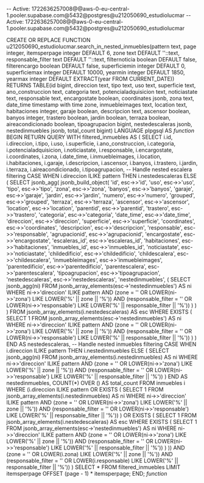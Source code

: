 -- Active: 1722636257008@@aws-0-eu-central-1.pooler.supabase.com@5432@postgres@u212050690_estudiolucmar
-- Active: 1722636257008@@aws-0-eu-central-1.pooler.supabase.com@5432@postgres@u212050690_estudiolucmar

CREATE OR REPLACE FUNCTION u212050690_estudiolucmar.search_in_nested_inmuebles(pattern text, 
    page integer, 
    itemsperpage integer DEFAULT 6, 
    zone text DEFAULT ''::text, 
    responsable_filter text DEFAULT ''::text, 
    filternoticia boolean DEFAULT false, 
    filterencargo boolean DEFAULT false, 
    superficiemin integer DEFAULT 0, 
    superficiemax integer DEFAULT 10000, 
    yearmin integer DEFAULT 1850, 
    yearmax integer DEFAULT EXTRACT(year FROM CURRENT_DATE))
 RETURNS TABLE(id bigint, 
    direccion text, 
    tipo text, 
    uso text, 
    superficie text, 
    ano_construccion text, 
    categoria text, 
    potencialadquisicion text, 
    noticiastate text, 
    responsable text, 
    encargostate boolean, 
    coordinates jsonb, 
    zona text, 
    date_time timestamp with time zone, 
    inmuebleimages text, 
    location text, 
    habitaciones integer, 
    garaje boolean, 
    descripcion text, 
    ascensor boolean, 
    banyos integer, 
    trastero boolean, 
    jardin boolean, 
    terraza boolean, 
    aireacondicionado boolean, 
    tipoagrupacion bigint, 
    nestedescaleras jsonb, 
    nestedinmuebles jsonb, 
    total_count bigint)
 LANGUAGE plpgsql
AS $function$
BEGIN
    RETURN QUERY
    WITH filtered_inmuebles AS (
        SELECT
            i.id,
            i.direccion,
            i.tipo,
            i.uso,
            i.superficie,
            i.ano_construccion,
            i.categoria,
            i.potencialadquisicion,
            i.noticiastate,
            i.responsable,
            i.encargostate,
            i.coordinates,
            i.zona,
            i.date_time,
            i.inmuebleimages,
            i.location,
            i.habitaciones,
            i.garaje,
            i.descripcion,
            i.ascensor,
            i.banyos,
            i.trastero,
            i.jardin,
            i.terraza,
            i.aireacondicionado,
            i.tipoagrupacion,
            -- Handle nested escalera filtering
            CASE
                WHEN i.direccion ILIKE pattern 
                THEN i.nestedescaleras
                ELSE (
                    SELECT jsonb_agg(
                        jsonb_build_object(
                            'id', esc->>'id',
                            'uso', esc->>'uso',
                            'tipo', esc->>'tipo',
                            'zona', esc->>'zona',
                            'banyos', esc->>'banyos',
                            'garaje', esc->>'garaje',
                            'jardin', esc->>'jardin',
                            'numero', esc->>'numero',
                            'grouped', esc->>'grouped',
                            'terraza', esc->>'terraza',
                            'ascensor', esc->>'ascensor',
                            'location', esc->>'location',
                            'parentid', esc->>'parentid',
                            'trastero', esc->>'trastero',
                            'categoria', esc->>'categoria',
                            'date_time', esc->>'date_time',
                            'direccion', esc->>'direccion',
                            'superficie', esc->>'superficie',
                            'coordinates', esc->>'coordinates',
                            'descripcion', esc->>'descripcion',
                            'responsable', esc->>'responsable',
                            'agrupacionid', esc->>'agrupacionid',
                            'encargostate', esc->>'encargostate',
                            'escaleras_id', esc->>'escaleras_id',
                            'habitaciones', esc->>'habitaciones',
                            'inmuebles_id', esc->>'inmuebles_id',
                            'noticiastate', esc->>'noticiastate',
                            'childedificio', esc->>'childedificio',
                            'childescalera', esc->>'childescalera',
                            'inmuebleimages', esc->>'inmuebleimages',
                            'parentedificio', esc->>'parentedificio',
                            'parentescalera', esc->>'parentescalera',
                            'tipoagrupacion', esc->>'tipoagrupacion',
                            'nestedescaleras', esc->>'nestedescaleras',
                            'nestedinmuebles', (
                                SELECT jsonb_agg(ni)
                                FROM jsonb_array_elements(esc->'nestedinmuebles') AS ni
                                WHERE ni->>'direccion' ILIKE pattern
                                  AND (zone = '' OR LOWER(ni->>'zona') LIKE LOWER('%' || zone || '%'))
                                  AND (responsable_filter = '' OR LOWER(ni->>'responsable') LIKE LOWER('%' || responsable_filter || '%'))
                            )
                        )
                    )
                    FROM jsonb_array_elements(i.nestedescaleras) AS esc
                    WHERE EXISTS (
                        SELECT 1
                        FROM jsonb_array_elements(esc->'nestedinmuebles') AS ni
                        WHERE ni->>'direccion' ILIKE pattern
                          AND (zone = '' OR LOWER(ni->>'zona') LIKE LOWER('%' || zone || '%'))
                          AND (responsable_filter = '' OR LOWER(ni->>'responsable') LIKE LOWER('%' || responsable_filter || '%'))
                    )
                )
            END AS nestedescaleras,
            -- Handle nested inmuebles filtering
            CASE
                WHEN i.direccion ILIKE pattern 
                THEN i.nestedinmuebles
                ELSE (
                    SELECT jsonb_agg(ni)
                    FROM jsonb_array_elements(i.nestedinmuebles) AS ni
                    WHERE ni->>'direccion' ILIKE pattern
                      AND (zone = '' OR LOWER(ni->>'zona') LIKE LOWER('%' || zone || '%'))
                      AND (responsable_filter = '' OR LOWER(ni->>'responsable') LIKE LOWER('%' || responsable_filter || '%'))
                )
            END AS nestedinmuebles,
            COUNT(*) OVER () AS total_count
        FROM inmuebles i
        WHERE (i.direccion ILIKE pattern 
           OR EXISTS (
               SELECT 1
               FROM jsonb_array_elements(i.nestedinmuebles) AS ni
               WHERE ni->>'direccion' ILIKE pattern
                 AND (zone = '' OR LOWER(ni->>'zona') LIKE LOWER('%' || zone || '%'))
                 AND (responsable_filter = '' OR LOWER(ni->>'responsable') LIKE LOWER('%' || responsable_filter || '%'))
           )
           OR EXISTS (
               SELECT 1
               FROM jsonb_array_elements(i.nestedescaleras) AS esc
               WHERE EXISTS (
                   SELECT 1
                   FROM jsonb_array_elements(esc->'nestedinmuebles') AS ni
                   WHERE ni->>'direccion' ILIKE pattern
                     AND (zone = '' OR LOWER(ni->>'zona') LIKE LOWER('%' || zone || '%'))
                     AND (responsable_filter = '' OR LOWER(ni->>'responsable') LIKE LOWER('%' || responsable_filter || '%'))
               )
           ))
           AND (zone = '' OR LOWER(i.zona) LIKE LOWER('%' || zone || '%'))
           AND (responsable_filter = '' OR LOWER(i.responsable) LIKE LOWER('%' || responsable_filter || '%'))
    )
    SELECT * FROM filtered_inmuebles
    LIMIT itemsperpage OFFSET (page - 1) * itemsperpage;
END;
$function$